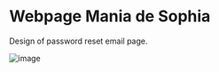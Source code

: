 # Webpage Mania de Sophia

Design of password reset email page.

![image](https://user-images.githubusercontent.com/29076312/37383330-e5accc96-2726-11e8-91e5-bb45714139ba.png)

